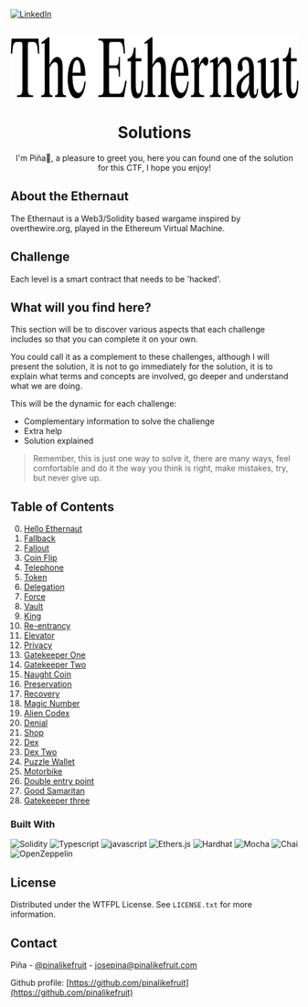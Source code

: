 
<a name="readme-top"></a>

[![LinkedIn][linkedin-shield]][linkedin-url]


<br />
<div align="center">
  <a href="https://ethernaut.openzeppelin.com/">
    <img src="./img/the-ethernaut.svg" alt="Logo Rather Labs" width="754" height="109">
  </a>

  <h1 align="center">Solutions</h3>

  <p align="center">
    I'm Piña🍍, a pleasure to greet you, here you can found one of the solution for this CTF, I hope you enjoy!
  </p>
</div>

## About the Ethernaut 

The Ethernaut is a Web3/Solidity based wargame inspired by overthewire.org, played in the Ethereum Virtual Machine.  


## Challenge
Each level is a smart contract that needs to be 'hacked'.


## What will you find here?

This section will be to discover various aspects that each challenge includes so that you can complete it on your own.

You could call it as a complement to these challenges, although I will present the solution, it is not to go immediately for the solution, it is to explain what terms and concepts are involved, go deeper and understand what we are doing.

This will be the dynamic for each challenge:

- Complementary information to solve the challenge
- Extra help
- Solution explained

> Remember, this is just one way to solve it, there are many ways, feel comfortable and do it the way you think is right, make mistakes, try, but never give up.

## Table of Contents

0. <a href="https://github.com/pinalikefruit/ethernaut/tree/00-hello-ethernaut"> Hello Ethernaut</a>
1. <a href="https://github.com/pinalikefruit/ethernaut/tree/01-fallback/fallback"> Fallback</a>
2. <a href="https://github.com/pinalikefruit/ethernaut/tree/02-fal1out"> Fallout</a>
3. <a href="https://github.com/pinalikefruit/ethernaut/tree/03-coin-flip"> Coin Flip </a>
4. <a href="https://github.com/pinalikefruit/ethernaut/tree/04-telephone"> Telephone </a>
5. <a href="https://github.com/pinalikefruit/ethernaut/tree/05-token"> Token </a>
6. <a href="https://github.com/pinalikefruit/ethernaut/tree/06-delegation"> Delegation </a>
7. <a href="https://github.com/pinalikefruit/ethernaut/tree/07-force"> Force </a>
8. <a href="https://github.com/pinalikefruit/ethernaut/tree/08-vault"> Vault </a>
9. <a href="https://github.com/pinalikefruit/ethernaut/tree/09-king"> King </a>
10. <a href="https://github.com/pinalikefruit/ethernaut/tree/10-re-entrancy"> Re-entrancy </a>
11. <a href="https://github.com/pinalikefruit/ethernaut/tree/11-elevator"> Elevator </a>
12. <a href="https://github.com/pinalikefruit/ethernaut/tree/12-privacy"> Privacy </a>
13. <a href="https://github.com/pinalikefruit/ethernaut/tree/13-gatekeeper-one"> Gatekeeper One </a>
14. <a href="https://github.com/pinalikefruit/ethernaut/tree/14-gatekeeper-two"> Gatekeeper Two </a>
15. <a href="https://github.com/pinalikefruit/ethernaut/tree/15-naught-coin"> Naught Coin </a>
16. <a href="https://github.com/pinalikefruit/ethernaut/tree/16-preservation"> Preservation </a>
17. <a href="https://github.com/pinalikefruit/ethernaut/tree/17-recovery"> Recovery </a>
18. <a href="https://github.com/pinalikefruit/ethernaut/tree/18-magic-number"> Magic Number </a>
19. <a href="https://github.com/pinalikefruit/ethernaut/tree/19-alien-codex"> Alien Codex </a>
20. <a href="https://github.com/pinalikefruit/ethernaut/tree/20-denial"> Denial </a>
21. <a href="https://github.com/pinalikefruit/ethernaut/tree/21-shop"> Shop </a>
22. <a href="https://github.com/pinalikefruit/ethernaut/tree/22-dex"> Dex </a>
23. <a href="https://github.com/pinalikefruit/ethernaut/tree/23-dex-two"> Dex Two</a>
24. <a href="https://github.com/pinalikefruit/ethernaut/tree/24-puzzle-wallet"> Puzzle Wallet</a>
25. <a href="https://github.com/pinalikefruit/ethernaut/tree/25-motorbike"> Motorbike </a>
26. <a href="https://github.com/pinalikefruit/ethernaut/tree/26-double-entry-point"> Double entry point</a>
27. <a href="https://github.com/pinalikefruit/ethernaut/tree/27-good-samaritan"> Good Samaritan </a>
28. <a href="https://github.com/pinalikefruit/ethernaut/tree/28-gatekeeper-three"> Gatekeeper three</a>


### Built With

 <p align="left">
 <img src="https://img.shields.io/badge/Solidity-%23363636.svg?style=for-the-badge&logo=solidity&logoColor=white" alt="Solidity">
 <img src="https://img.shields.io/badge/typescript%20-%23007ACC.svg?&style=for-the-badge&logo=typescript&logoColor=white" alt="Typescript"/>
 <img src="https://img.shields.io/badge/javascript-fff04d?&style=for-the-badge&logo=javascript&logoColor=black" alt="javascript"/>
 <img src="https://img.shields.io/badge/Ethers.js-7A98FB?style=for-the-badge&logo=Ethers.js&logoColor=white" alt="Ethers.js">
 <img src="https://img.shields.io/badge/Hardhat-fff04d?style=for-the-badge&logo=Hardhat&logoColor=white" alt="Hardhat">
 <img src="https://img.shields.io/badge/Mocha-8c6749?style=for-the-badge&logo=Mocha&logoColor=white" alt="Mocha">
 <img src="https://img.shields.io/badge/Chai-f6e8c9?style=for-the-badge&logo=Chai&logoColor=a40802" alt="Chai">
 <img src="https://img.shields.io/badge/OpenZeppelin-65aef8?&style=for-the-badge&logo=OpenZeppelin&logoColor=white" alt="OpenZeppelin"/>
</p>


## License

Distributed under the WTFPL License. See `LICENSE.txt` for more information.



## Contact

Piña - [@pinalikefruit](https://twitter.com/pinalikefruit) - josepina@pinalikefruit.com

Github profile: [https://github.com/pinalikefruit](https://github.com/pinalikefruit)



<!-- ## Acknowledgments
Thank you for this opportunity, a lot of effort, dedication, mistakes, try again, but without a doubt a great increase in my development skills, excellent challenge, really enjoyed it, see you soon. -->


[linkedin-shield]: https://img.shields.io/badge/-LinkedIn-black.svg?style=for-the-badge&logo=linkedin&colorB=555
[linkedin-url]: https://www.linkedin.com/in/pinalikefruit
